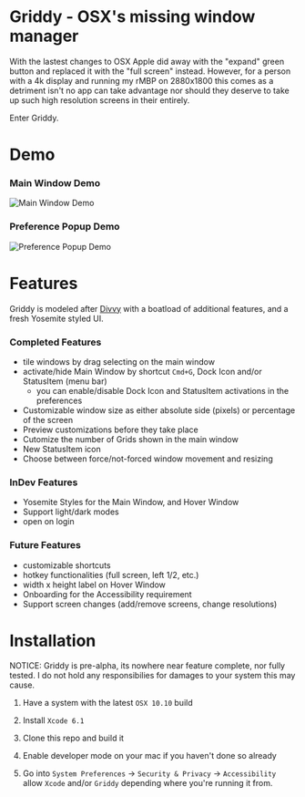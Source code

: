 # Griddy - OSX's missing window manager

With the lastest changes to OSX Apple did away with the "expand" green button and replaced it with the "full screen" instead. However, for a person with a 4k display and running my rMBP on 2880x1800 this comes as a detriment isn't no app can take advantage nor should they deserve to take up such high resolution screens in their entirely.

Enter Griddy.



# Demo

### Main Window Demo
![Main Window Demo](https://raw.githubusercontent.com/yansun0/Griddy/master/Demo/1.gif)

### Preference Popup Demo
![Preference Popup Demo](https://raw.githubusercontent.com/yansun0/Griddy/master/Demo/2.gif)



# Features

Griddy is modeled after [Divvy](http://mizage.com/divvy/) with a boatload of additional features, and a fresh Yosemite styled UI.

### Completed Features
* tile windows by drag selecting on the main window
* activate/hide Main Window by shortcut `Cmd+G`, Dock Icon and/or StatusItem (menu bar)
  - you can enable/disable Dock Icon and StatusItem activations in the preferences
* Customizable window size as either absolute side (pixels) or percentage of the screen
* Preview customizations before they take place
* Cutomize the number of Grids shown in the main window
* New StatusItem icon
* Choose between force/not-forced window movement and resizing

### InDev Features
* Yosemite Styles for the Main Window, and Hover Window
* Support light/dark modes
* open on login

### Future Features
* customizable shortcuts
* hotkey functionalities (full screen, left 1/2, etc.)
* width x height label on Hover Window
* Onboarding for the Accessibility requirement
* Support screen changes (add/remove screens, change resolutions)



# Installation

NOTICE: Griddy is pre-alpha, its nowhere near feature complete, nor fully tested. I do not hold any responsibilies for damages to your system this may cause.

1. Have a system with the latest `OSX 10.10` build

2. Install `Xcode 6.1`

3. Clone this repo and build it

4. Enable developer mode on your mac if you haven't done so already

5. Go into `System Preferences` -> `Security & Privacy` -> `Accessibility` allow `Xcode` and/or `Griddy` depending where you're running it from.

